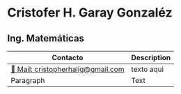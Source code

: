 # Cristofer H. Garay Gonzaléz

## Ing. Matemáticas


 Contacto      | Description
 ----------- | ----------- 
 [:e-mail: Mail: cristopherhalig@gmail.com](cristopherhalig@gmail.com) | texto aqui      
 Paragraph   | Text        